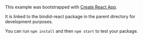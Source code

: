 This example was bootstrapped with [Create React App](https://github.com/facebook/create-react-app).

It is linked to the bindid-react package in the parent directory for development purposes.

You can run `npm install` and then `npm start` to test your package.
